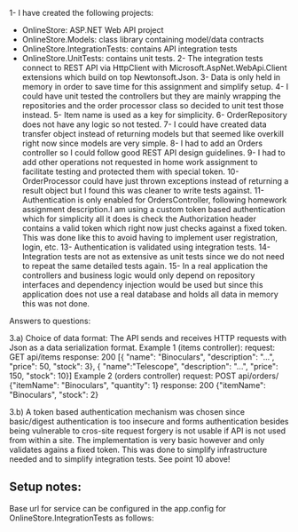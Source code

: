 ﻿1- I have created the following projects:
   - OnlineStore: ASP.NET Web API project
   - OnlineStore.Models: class library containing model/data contracts
   - OnlineStore.IntegrationTests: contains API integration tests
   - OnlineStore.UnitTests: contains unit tests.
2- The integration tests connect to REST API via HttpClient with Microsoft.AspNet.WebApi.Client extensions which build on top Newtonsoft.Json.
3- Data is only held in memory in order to save time for this assignment and simplify setup.
4- I could have unit tested the controllers but they are mainly wrapping the repositories and the order processor class so decided to unit test those instead.
5- Item name is used as a key for simplicity. 
6- OrderRepository does not have any logic so not tested.
7- I could have created data transfer object instead of returning models but that seemed like overkill right now since models are very simple.
8- I had to add an Orders controller so I could follow good REST API design guidelines.
9- I had to add other operations not requested in home work assignment to facilitate testing and protected them with special token.
10- OrderProcessor could have just thrown exceptions instead of returning a result object but I found this was cleaner to write tests against.
11- Authentication is only enabled for OrdersController, following homework assignment description.I am using a custom token based authentication which for simplicity 
    all it does is check the Authorization header contains a valid token which right now just checks against a fixed token. This was done like this to avoid having to
	implement user registration, login, etc.
13- Authentication is validated using integration tests.
14- Integration tests are not as extensive as unit tests since we do not need to repeat the same detailed tests again.
15- In a real application the controllers and business logic would only depend on repository interfaces and dependency injection would be used but since this application
    does not use a real database and holds all data in memory this was not done.


Answers to questions:

3.a) Choice of data format:
     The API sends and receives HTTP requests with Json as a data serialization format.
	 Example 1 (items controller):
	 request: 
	   GET api/items
	 response:
	   200 
	   [{ "name": "Binoculars", "description": "...", "price": 50, "stock": 3}, { "name":"Telescope", "description": "...", "price": 150, "stock": 10}]
	 Example 2 (orders controller)
	 request: 
	   POST api/orders/ 
	   {"itemName": "Binoculars", "quantity": 1}
	 response:
	   200
	   {"itemName": "Binoculars", "stock": 2}

3.b) A token based authentication mechanism was chosen since basic/digest authentication is too insecure and forms authentication besides being vulnerable to 
     cros-site request forgery is not usable if API is not used from within a site. The implementation is very basic however and only validates agains a fixed token.
	 This was done to simplify infrastructure needed and to simplify integration tests. See point 10 above!

Setup notes:
-----------
Base url for service can be configured in the app.config for OnlineStore.IntegrationTests as follows:
 
  <appSettings>
    <add key="serviceUri" value="http://localhost:8000" />
  </appSettings>

